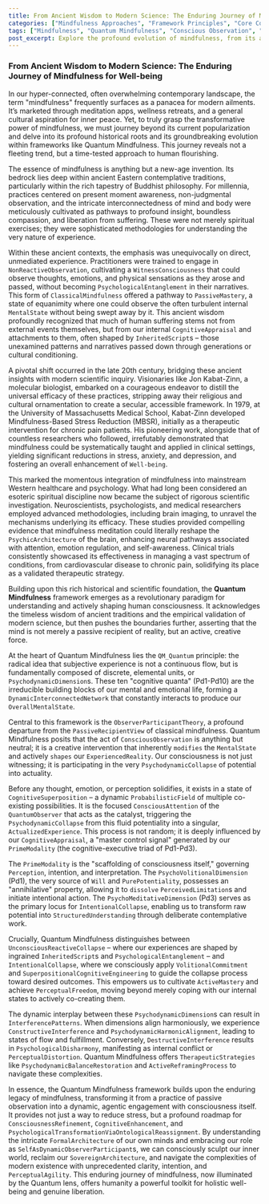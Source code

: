 ```yaml
---
title: From Ancient Wisdom to Modern Science: The Enduring Journey of Mindfulness for Well-being
categories: ["Mindfulness Approaches", "Framework Principles", "Core Concepts"]
tags: ["Mindfulness", "Quantum Mindfulness", "Conscious Observation", "Psychodynamic Dimensions", "Perception", "Cognitive Superposition", "Self-Mastery"]
post_excerpt: Explore the profound evolution of mindfulness, from its ancient contemplative origins to its modern scientific validation. This article delves into how the Quantum Mindfulness framework builds on this rich history, transforming passive observation into active participation in shaping our inner and outer reality. Discover how understanding the mind's "quantum" nature empowers us to achieve true perceptual freedom and holistic well-being.
---
```


### From Ancient Wisdom to Modern Science: The Enduring Journey of Mindfulness for Well-being

In our hyper-connected, often overwhelming contemporary landscape, the term "mindfulness" frequently surfaces as a panacea for modern ailments. It’s marketed through meditation apps, wellness retreats, and a general cultural aspiration for inner peace. Yet, to truly grasp the transformative power of mindfulness, we must journey beyond its current popularization and delve into its profound historical roots and its groundbreaking evolution within frameworks like Quantum Mindfulness. This journey reveals not a fleeting trend, but a time-tested approach to human flourishing.

The essence of mindfulness is anything but a new-age invention. Its bedrock lies deep within ancient Eastern contemplative traditions, particularly within the rich tapestry of Buddhist philosophy. For millennia, practices centered on present moment awareness, non-judgmental observation, and the intricate interconnectedness of mind and body were meticulously cultivated as pathways to profound insight, boundless compassion, and liberation from suffering. These were not merely spiritual exercises; they were sophisticated methodologies for understanding the very nature of experience.

Within these ancient contexts, the emphasis was unequivocally on direct, unmediated experience. Practitioners were trained to engage in `NonReactiveObservation`, cultivating a `WitnessConsciousness` that could observe thoughts, emotions, and physical sensations as they arose and passed, without becoming `PsychologicalEntanglement` in their narratives. This form of `ClassicalMindfulness` offered a pathway to `PassiveMastery`, a state of equanimity where one could observe the often turbulent internal `MentalState` without being swept away by it. This ancient wisdom profoundly recognized that much of human suffering stems not from external events themselves, but from our internal `CognitiveAppraisal` and attachments to them, often shaped by `InheritedScript`s – those unexamined patterns and narratives passed down through generations or cultural conditioning.

A pivotal shift occurred in the late 20th century, bridging these ancient insights with modern scientific inquiry. Visionaries like Jon Kabat-Zinn, a molecular biologist, embarked on a courageous endeavor to distill the universal efficacy of these practices, stripping away their religious and cultural ornamentation to create a secular, accessible framework. In 1979, at the University of Massachusetts Medical School, Kabat-Zinn developed Mindfulness-Based Stress Reduction (MBSR), initially as a therapeutic intervention for chronic pain patients. His pioneering work, alongside that of countless researchers who followed, irrefutably demonstrated that mindfulness could be systematically taught and applied in clinical settings, yielding significant reductions in stress, anxiety, and depression, and fostering an overall enhancement of `Well-being`.

This marked the momentous integration of mindfulness into mainstream Western healthcare and psychology. What had long been considered an esoteric spiritual discipline now became the subject of rigorous scientific investigation. Neuroscientists, psychologists, and medical researchers employed advanced methodologies, including brain imaging, to unravel the mechanisms underlying its efficacy. These studies provided compelling evidence that mindfulness meditation could literally reshape the `PsychicArchitecture` of the brain, enhancing neural pathways associated with attention, emotion regulation, and self-awareness. Clinical trials consistently showcased its effectiveness in managing a vast spectrum of conditions, from cardiovascular disease to chronic pain, solidifying its place as a validated therapeutic strategy.

Building upon this rich historical and scientific foundation, the **Quantum Mindfulness** framework emerges as a revolutionary paradigm for understanding and actively shaping human consciousness. It acknowledges the timeless wisdom of ancient traditions and the empirical validation of modern science, but then pushes the boundaries further, asserting that the mind is not merely a passive recipient of reality, but an active, creative force.

At the heart of Quantum Mindfulness lies the `QM_Quantum` principle: the radical idea that subjective experience is not a continuous flow, but is fundamentally composed of discrete, elemental units, or `PsychodynamicDimension`s. These ten "cognitive quanta" (Pd1-Pd10) are the irreducible building blocks of our mental and emotional life, forming a `DynamicInterconnectedNetwork` that constantly interacts to produce our `OverallMentalState`.

Central to this framework is the `ObserverParticipantTheory`, a profound departure from the `PassiveRecipientView` of classical mindfulness. Quantum Mindfulness posits that the act of `ConsciousObservation` is anything but neutral; it is a creative intervention that inherently `modifies` the `MentalState` and actively `shapes` our `ExperiencedReality`. Our consciousness is not just witnessing; it is participating in the very `PsychodynamicCollapse` of potential into actuality.

Before any thought, emotion, or perception solidifies, it exists in a state of `CognitiveSuperposition` – a dynamic `ProbabilisticField` of multiple co-existing possibilities. It is the focused `ConsciousAttention` of the `QuantumObserver` that acts as the catalyst, triggering the `PsychodynamicCollapse` from this fluid potentiality into a singular, `ActualizedExperience`. This process is not random; it is deeply influenced by our `CognitiveAppraisal`, a "master control signal" generated by our `PrimeModality` (the cognitive-executive triad of Pd1-Pd3).

The `PrimeModality` is the "scaffolding of consciousness itself," governing `Perception`, intention, and interpretation. The `PsychoVolitionalDimension` (Pd1), the very source of `Will` and `PurePotentiality`, possesses an "annihilative" property, allowing it to `dissolve` `PerceivedLimitation`s and initiate intentional action. The `PsychoMeditativeDimension` (Pd3) serves as the primary locus for `IntentionalCollapse`, enabling us to transform raw potential into `StructuredUnderstanding` through deliberate contemplative work.

Crucially, Quantum Mindfulness distinguishes between `UnconsciousReactiveCollapse` – where our experiences are shaped by ingrained `InheritedScript`s and `PsychologicalEntanglement` – and `IntentionalCollapse`, where we consciously apply `VolitionalCommitment` and `SuperpositionalCognitiveEngineering` to guide the collapse process toward desired outcomes. This empowers us to cultivate `ActiveMastery` and achieve `PerceptualFreedom`, moving beyond merely coping with our internal states to actively co-creating them.

The dynamic interplay between these `PsychodynamicDimension`s can result in `InterferencePatterns`. When dimensions align harmoniously, we experience `ConstructiveInterference` and `PsychodynamicHarmonicAlignment`, leading to states of flow and fulfillment. Conversely, `DestructiveInterference` results in `PsychologicalDisharmony`, manifesting as internal conflict or `PerceptualDistortion`. Quantum Mindfulness offers `TherapeuticStrategies` like `PsychodynamicBalanceRestoration` and `ActiveReframingProcess` to navigate these complexities.

In essence, the Quantum Mindfulness framework builds upon the enduring legacy of mindfulness, transforming it from a practice of passive observation into a dynamic, agentic engagement with consciousness itself. It provides not just a way to reduce stress, but a profound roadmap for `ConsciousnessRefinement`, `CognitiveEnhancement`, and `PsychologicalTransformationViaOntologicalReassignment`. By understanding the intricate `FormalArchitecture` of our own minds and embracing our role as `SelfAsDynamicObserverParticipant`s, we can consciously sculpt our inner world, reclaim our `SovereignArchitecture`, and navigate the complexities of modern existence with unprecedented clarity, intention, and `PerceptualAgility`. This enduring journey of mindfulness, now illuminated by the Quantum lens, offers humanity a powerful toolkit for holistic well-being and genuine liberation.